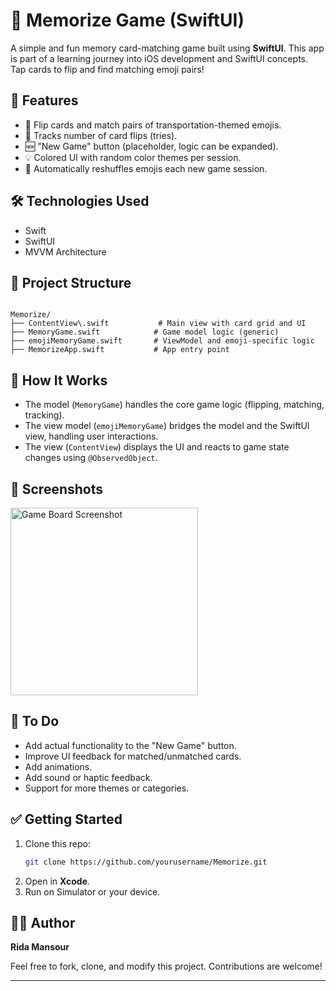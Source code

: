 
# 🚀 Memorize Game (SwiftUI)

A simple and fun memory card-matching game built using **SwiftUI**. This app is part of a learning journey into iOS development and SwiftUI concepts. Tap cards to flip and find matching emoji pairs!

## 📱 Features

- 🎴 Flip cards and match pairs of transportation-themed emojis.
- 🧠 Tracks number of card flips (tries).
- 🆕 "New Game" button (placeholder, logic can be expanded).
- 💡 Colored UI with random color themes per session.
- 🔁 Automatically reshuffles emojis each new game session.

## 🛠 Technologies Used

- Swift
- SwiftUI
- MVVM Architecture

## 📁 Project Structure

```

Memorize/
├── ContentView\.swift           # Main view with card grid and UI
├── MemoryGame.swift            # Game model logic (generic)
├── emojiMemoryGame.swift       # ViewModel and emoji-specific logic
├── MemorizeApp.swift           # App entry point

````

## 🧠 How It Works

- The model (`MemoryGame`) handles the core game logic (flipping, matching, tracking).
- The view model (`emojiMemoryGame`) bridges the model and the SwiftUI view, handling user interactions.
- The view (`ContentView`) displays the UI and reacts to game state changes using `@ObservedObject`.

## 🎨 Screenshots

<p float="left">
  <img src="screenshot.png" alt="Game Board Screenshot" width=300/>
</p>

## 🔄 To Do

- Add actual functionality to the "New Game" button.
- Improve UI feedback for matched/unmatched cards.
- Add animations.
- Add sound or haptic feedback.
- Support for more themes or categories.

## ✅ Getting Started

1. Clone this repo:
   ```bash
   git clone https://github.com/yourusername/Memorize.git


2. Open in **Xcode**.
3. Run on Simulator or your device.

## 🧑‍💻 Author

**Rida Mansour**

Feel free to fork, clone, and modify this project. Contributions are welcome!

---
